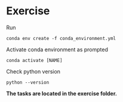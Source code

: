 # Exercise

Run

```conda env create -f conda_environment.yml```

Activate conda environment as prompted

```conda activate [NAME]```

Check python version

```python --version```

**The tasks are located in the exercise folder.**

